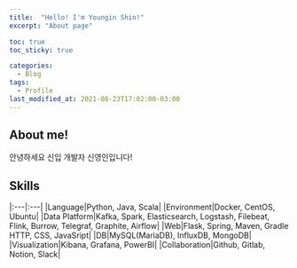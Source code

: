 ```yaml
---
title:  "Hello! I'm Youngin Shin!"
excerpt: "About page"

toc: true
toc_sticky: true

categories:
  - Blog
tags:
  - Profile
last_modified_at: 2021-08-23T17:02:00-03:00
---
```

## About me!

안녕하세요 신입 개발자 신영인입니다!

## Skills

|:---|:---|
|Language|Python, Java, Scala|
|Environment|Docker, CentOS, Ubuntu|
|Data Platform|Kafka, Spark, Elasticsearch, Logstash, Filebeat, Flink, Burrow, Telegraf, Graphite, Airflow|
|Web|Flask, Spring, Maven, Gradle<br>HTTP, CSS, JavaSript|
|DB|MySQL(MariaDB), InfluxDB, MongoDB|
|Visualization|Kibana, Grafana, PowerBI|
|Collaboration|Github, Gitlab, Notion, Slack|